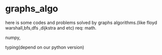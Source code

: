# graphs_algo



here is some codes and problems solved by graphs algorithms.(like floyd warshall,bfs,dfs ,dijkstra and etc) 
req:
math.

numpy,


typing(depend on our python version)

